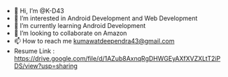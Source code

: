 - 👋 Hi, I’m @K-D43
- 👀 I’m interested in Android Development and Web Development
- 🌱 I’m currently learning Android Development
- 💞️ I’m looking to collaborate on Amazon
- 📫 How to reach me kumawatdeependra43@gmail.com
- Resume Link : https://drive.google.com/file/d/1AZub8AxnqRgDHWGEyAXfXVZXLtT2iPDS/view?usp=sharing

<!---
K-D43/K-D43 is a ✨ special ✨ repository because its `README.md` (this file) appears on your GitHub profile.
You can click the Preview link to take a look at your changes.
--->
